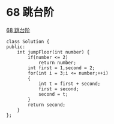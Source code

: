 # 68 跳台阶

[68 跳台阶](https://www.nowcoder.com/practice/8c82a5b80378478f9484d87d1c5f12a4?tpId=190&&tqId=35199&rp=1&ru=/ta/job-code-high-rd&qru=/ta/job-code-high-rd/question-ranking)

```
class Solution {
public:
    int jumpFloor(int number) {
        if(number <= 2)
			return number;
		int first = 1,second = 2;
		for(int i = 3;i <= number;++i)
		{
			int t = first + second;
			first = second;
			second = t;			
		}
		return second;
    }
};
```

